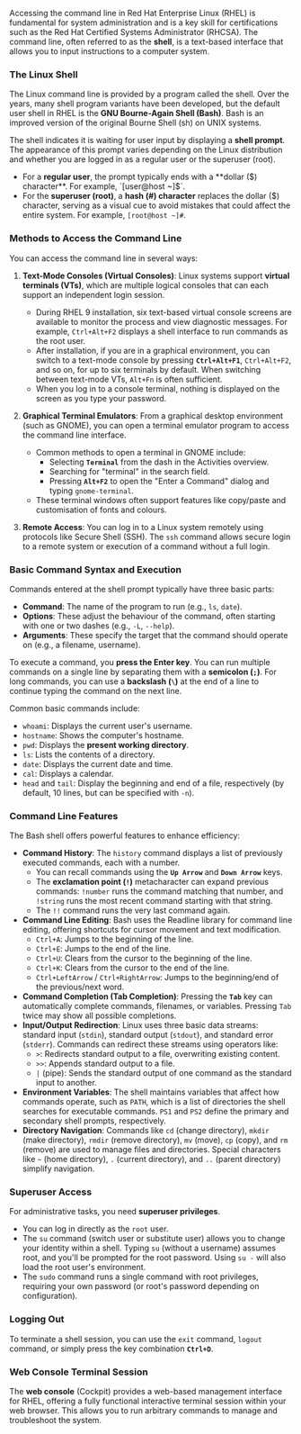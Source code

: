 Accessing the command line in Red Hat Enterprise Linux (RHEL) is fundamental for system administration and is a key skill for certifications such as the Red Hat Certified Systems Administrator (RHCSA). The command line, often referred to as the **shell**, is a text-based interface that allows you to input instructions to a computer system.

### The Linux Shell

The Linux command line is provided by a program called the shell. Over the years, many shell program variants have been developed, but the default user shell in RHEL is the **GNU Bourne-Again Shell (Bash)**. Bash is an improved version of the original Bourne Shell (sh) on UNIX systems.

The shell indicates it is waiting for user input by displaying a **shell prompt**. The appearance of this prompt varies depending on the Linux distribution and whether you are logged in as a regular user or the superuser (root).
*   For a **regular user**, the prompt typically ends with a **dollar ($) character**. For example, `[user@host ~]$`.
*   For the **superuser (root)**, a **hash (#) character** replaces the dollar ($) character, serving as a visual cue to avoid mistakes that could affect the entire system. For example, `[root@host ~]#`.

### Methods to Access the Command Line

You can access the command line in several ways:

1.  **Text-Mode Consoles (Virtual Consoles)**: Linux systems support **virtual terminals (VTs)**, which are multiple logical consoles that can each support an independent login session.
    *   During RHEL 9 installation, six text-based virtual console screens are available to monitor the process and view diagnostic messages. For example, `Ctrl+Alt+F2` displays a shell interface to run commands as the root user.
    *   After installation, if you are in a graphical environment, you can switch to a text-mode console by pressing **`Ctrl+Alt+F1`**, `Ctrl+Alt+F2`, and so on, for up to six terminals by default. When switching between text-mode VTs, `Alt+Fn` is often sufficient.
    *   When you log in to a console terminal, nothing is displayed on the screen as you type your password.

2.  **Graphical Terminal Emulators**: From a graphical desktop environment (such as GNOME), you can open a terminal emulator program to access the command line interface.
    *   Common methods to open a terminal in GNOME include:
        *   Selecting **`Terminal`** from the dash in the Activities overview.
        *   Searching for "terminal" in the search field.
        *   Pressing **`Alt+F2`** to open the "Enter a Command" dialog and typing `gnome-terminal`.
    *   These terminal windows often support features like copy/paste and customisation of fonts and colours.

3.  **Remote Access**: You can log in to a Linux system remotely using protocols like Secure Shell (SSH). The `ssh` command allows secure login to a remote system or execution of a command without a full login.

### Basic Command Syntax and Execution

Commands entered at the shell prompt typically have three basic parts:
*   **Command**: The name of the program to run (e.g., `ls`, `date`).
*   **Options**: These adjust the behaviour of the command, often starting with one or two dashes (e.g., `-L`, `--help`).
*   **Arguments**: These specify the target that the command should operate on (e.g., a filename, username).

To execute a command, you **press the Enter key**. You can run multiple commands on a single line by separating them with a **semicolon (`;`)**. For long commands, you can use a **backslash (`\`)** at the end of a line to continue typing the command on the next line.

Common basic commands include:
*   `whoami`: Displays the current user's username.
*   `hostname`: Shows the computer's hostname.
*   `pwd`: Displays the **present working directory**.
*   `ls`: Lists the contents of a directory.
*   `date`: Displays the current date and time.
*   `cal`: Displays a calendar.
*   `head` and `tail`: Display the beginning and end of a file, respectively (by default, 10 lines, but can be specified with `-n`).

### Command Line Features

The Bash shell offers powerful features to enhance efficiency:

*   **Command History**: The `history` command displays a list of previously executed commands, each with a number.
    *   You can recall commands using the **`Up Arrow`** and **`Down Arrow`** keys.
    *   The **exclamation point (`!`)** metacharacter can expand previous commands: `!number` runs the command matching that number, and `!string` runs the most recent command starting with that string.
    *   The `!!` command runs the very last command again.
*   **Command Line Editing**: Bash uses the Readline library for command line editing, offering shortcuts for cursor movement and text modification.
    *   `Ctrl+A`: Jumps to the beginning of the line.
    *   `Ctrl+E`: Jumps to the end of the line.
    *   `Ctrl+U`: Clears from the cursor to the beginning of the line.
    *   `Ctrl+K`: Clears from the cursor to the end of the line.
    *   `Ctrl+LeftArrow` / `Ctrl+RightArrow`: Jumps to the beginning/end of the previous/next word.
*   **Command Completion (Tab Completion)**: Pressing the **`Tab`** key can automatically complete commands, filenames, or variables. Pressing `Tab` twice may show all possible completions.
*   **Input/Output Redirection**: Linux uses three basic data streams: standard input (`stdin`), standard output (`stdout`), and standard error (`stderr`). Commands can redirect these streams using operators like:
    *   `>`: Redirects standard output to a file, overwriting existing content.
    *   `>>`: Appends standard output to a file.
    *   `|` (pipe): Sends the standard output of one command as the standard input to another.
*   **Environment Variables**: The shell maintains variables that affect how commands operate, such as `PATH`, which is a list of directories the shell searches for executable commands. `PS1` and `PS2` define the primary and secondary shell prompts, respectively.
*   **Directory Navigation**: Commands like `cd` (change directory), `mkdir` (make directory), `rmdir` (remove directory), `mv` (move), `cp` (copy), and `rm` (remove) are used to manage files and directories. Special characters like `~` (home directory), `.` (current directory), and `..` (parent directory) simplify navigation.

### Superuser Access

For administrative tasks, you need **superuser privileges**.
*   You can log in directly as the `root` user.
*   The `su` command (switch user or substitute user) allows you to change your identity within a shell. Typing `su` (without a username) assumes root, and you'll be prompted for the root password. Using `su -` will also load the root user's environment.
*   The `sudo` command runs a single command with root privileges, requiring your own password (or root's password depending on configuration).

### Logging Out

To terminate a shell session, you can use the `exit` command, `logout` command, or simply press the key combination **`Ctrl+D`**.

### Web Console Terminal Session

The **web console** (Cockpit) provides a web-based management interface for RHEL, offering a fully functional interactive terminal session within your web browser. This allows you to run arbitrary commands to manage and troubleshoot the system.